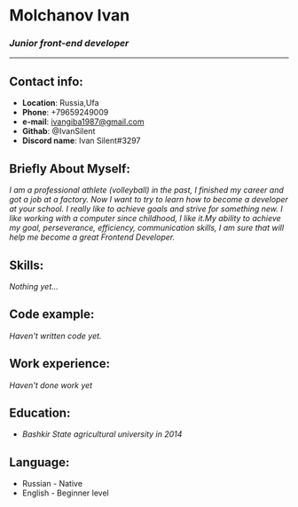 # **Molchanov Ivan**
### ***Junior front-end developer***
---
## Contact info:
- **Location**: Russia,Ufa 
- **Phone**: +79659249009
- **e-mail**: ivangiba1987@gmail.com
- **Githab**: @IvanSilent
- **Discord name**: Ivan Silent\#3297

## Briefly About Myself:
_I am a professional athlete (volleyball) in the past, I finished my career and got a job at a factory. Now I want to try to learn how to become a developer at your school. I really like to achieve goals and strive for something new. I like working with a computer since childhood, I like it.My ability to achieve my goal, perseverance, efficiency, communication skills, I am sure that will help me become a great Frontend Developer._

## Skills:
_Nothing yet…_

## Code example:
_Haven't written code yet._

## Work experience:
_Haven't done work yet_

## Education:
- _Bashkir State agricultural university in 2014_
## Language:
- Russian - Native
- English - Beginner level


